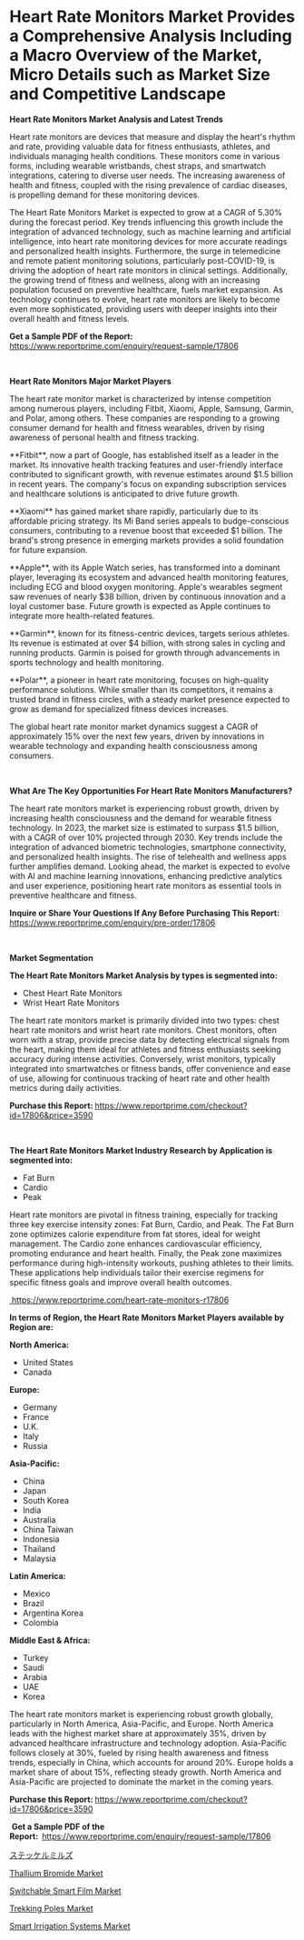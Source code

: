 <p><h1>Heart Rate Monitors Market Provides a Comprehensive Analysis Including a Macro Overview of the Market, Micro Details such as Market Size and Competitive Landscape</h1></p><p><strong>Heart Rate Monitors Market Analysis and Latest Trends</strong></p>
<p><p>Heart rate monitors are devices that measure and display the heart's rhythm and rate, providing valuable data for fitness enthusiasts, athletes, and individuals managing health conditions. These monitors come in various forms, including wearable wristbands, chest straps, and smartwatch integrations, catering to diverse user needs. The increasing awareness of health and fitness, coupled with the rising prevalence of cardiac diseases, is propelling demand for these monitoring devices.</p><p>The Heart Rate Monitors Market is expected to grow at a CAGR of 5.30% during the forecast period. Key trends influencing this growth include the integration of advanced technology, such as machine learning and artificial intelligence, into heart rate monitoring devices for more accurate readings and personalized health insights. Furthermore, the surge in telemedicine and remote patient monitoring solutions, particularly post-COVID-19, is driving the adoption of heart rate monitors in clinical settings. Additionally, the growing trend of fitness and wellness, along with an increasing population focused on preventive healthcare, fuels market expansion. As technology continues to evolve, heart rate monitors are likely to become even more sophisticated, providing users with deeper insights into their overall health and fitness levels.</p></p>
<p><strong>Get a Sample PDF of the Report:&nbsp;</strong> <a href="https://www.reportprime.com/enquiry/request-sample/17806?utm_campaign=1105&utm_medium=2&utm_source=Github&utm_content=ia&utm_term=20112024&utm_id=heart-rate-monitors">https://www.reportprime.com/enquiry/request-sample/17806</a></p>
<p>&nbsp;</p>
<p><strong>Heart Rate Monitors Major Market Players</strong></p>
<p><p>The heart rate monitor market is characterized by intense competition among numerous players, including Fitbit, Xiaomi, Apple, Samsung, Garmin, and Polar, among others. These companies are responding to a growing consumer demand for health and fitness wearables, driven by rising awareness of personal health and fitness tracking.</p><p>**Fitbit**, now a part of Google, has established itself as a leader in the market. Its innovative health tracking features and user-friendly interface contributed to significant growth, with revenue estimates around $1.5 billion in recent years. The company's focus on expanding subscription services and healthcare solutions is anticipated to drive future growth.</p><p>**Xiaomi** has gained market share rapidly, particularly due to its affordable pricing strategy. Its Mi Band series appeals to budge-conscious consumers, contributing to a revenue boost that exceeded $1 billion. The brand's strong presence in emerging markets provides a solid foundation for future expansion.</p><p>**Apple**, with its Apple Watch series, has transformed into a dominant player, leveraging its ecosystem and advanced health monitoring features, including ECG and blood oxygen monitoring. Apple's wearables segment saw revenues of nearly $38 billion, driven by continuous innovation and a loyal customer base. Future growth is expected as Apple continues to integrate more health-related features.</p><p>**Garmin**, known for its fitness-centric devices, targets serious athletes. Its revenue is estimated at over $4 billion, with strong sales in cycling and running products. Garmin is poised for growth through advancements in sports technology and health monitoring.</p><p>**Polar**, a pioneer in heart rate monitoring, focuses on high-quality performance solutions. While smaller than its competitors, it remains a trusted brand in fitness circles, with a steady market presence expected to grow as demand for specialized fitness devices increases.</p><p>The global heart rate monitor market dynamics suggest a CAGR of approximately 15% over the next few years, driven by innovations in wearable technology and expanding health consciousness among consumers.</p></p>
<p>&nbsp;</p>
<p><strong>What Are The Key Opportunities For Heart Rate Monitors Manufacturers?</strong></p>
<p><p>The heart rate monitors market is experiencing robust growth, driven by increasing health consciousness and the demand for wearable fitness technology. In 2023, the market size is estimated to surpass $1.5 billion, with a CAGR of over 10% projected through 2030. Key trends include the integration of advanced biometric technologies, smartphone connectivity, and personalized health insights. The rise of telehealth and wellness apps further amplifies demand. Looking ahead, the market is expected to evolve with AI and machine learning innovations, enhancing predictive analytics and user experience, positioning heart rate monitors as essential tools in preventive healthcare and fitness.</p></p>
<p><strong>Inquire or Share Your Questions If Any Before Purchasing This Report:</strong> <a href="https://www.reportprime.com/enquiry/pre-order/17806?utm_campaign=1105&utm_medium=2&utm_source=Github&utm_content=ia&utm_term=20112024&utm_id=heart-rate-monitors">https://www.reportprime.com/enquiry/pre-order/17806</a></p>
<p>&nbsp;</p>
<p><strong>Market Segmentation</strong></p>
<p><strong>The Heart Rate Monitors Market Analysis by types is segmented into:</strong></p>
<p><ul><li>Chest Heart Rate Monitors</li><li>Wrist Heart Rate Monitors</li></ul></p>
<p><p>The heart rate monitors market is primarily divided into two types: chest heart rate monitors and wrist heart rate monitors. Chest monitors, often worn with a strap, provide precise data by detecting electrical signals from the heart, making them ideal for athletes and fitness enthusiasts seeking accuracy during intense activities. Conversely, wrist monitors, typically integrated into smartwatches or fitness bands, offer convenience and ease of use, allowing for continuous tracking of heart rate and other health metrics during daily activities.</p></p>
<p><strong>Purchase this Report:&nbsp;</strong><a href="https://www.reportprime.com/checkout?id=17806&price=3590&utm_campaign=1105&utm_medium=2&utm_source=Github&utm_content=ia&utm_term=20112024&utm_id=heart-rate-monitors">https://www.reportprime.com/checkout?id=17806&price=3590</a></p>
<p>&nbsp;</p>
<p><strong>The Heart Rate Monitors Market Industry Research by Application is segmented into:</strong></p>
<p><ul><li>Fat Burn</li><li>Cardio</li><li>Peak</li></ul></p>
<p><p>Heart rate monitors are pivotal in fitness training, especially for tracking three key exercise intensity zones: Fat Burn, Cardio, and Peak. The Fat Burn zone optimizes calorie expenditure from fat stores, ideal for weight management. The Cardio zone enhances cardiovascular efficiency, promoting endurance and heart health. Finally, the Peak zone maximizes performance during high-intensity workouts, pushing athletes to their limits. These applications help individuals tailor their exercise regimens for specific fitness goals and improve overall health outcomes.</p></p>
<p><a href="https://www.reportprime.com/heart-rate-monitors-r17806?utm_campaign=1105&utm_medium=2&utm_source=Github&utm_content=ia&utm_term=20112024&utm_id=heart-rate-monitors">&nbsp;https://www.reportprime.com/heart-rate-monitors-r17806</a></p>
<p><strong>In terms of Region, the Heart Rate Monitors Market Players available by Region are:</strong></p>
<p>
    <p> <strong> North America: </strong>
        <ul>
            <li>United States</li>
            <li>Canada</li>
        </ul>
        </p> 
    <p> <strong> Europe: </strong>
        <ul>
            <li>Germany</li>
            <li>France</li>
            <li>U.K.</li>
            <li>Italy</li>
            <li>Russia</li>
        </ul>
        </p> 
    <p> <strong> Asia-Pacific: </strong>
        <ul>
            <li>China</li>
            <li>Japan</li>
            <li>South Korea</li>
            <li>India</li>
            <li>Australia</li>
            <li>China Taiwan</li>
            <li>Indonesia</li>
            <li>Thailand</li>
            <li>Malaysia</li>
        </ul>
        </p> 
    <p> <strong> Latin America: </strong>
        <ul>
            <li>Mexico</li>
            <li>Brazil</li>
            <li>Argentina Korea</li>
            <li>Colombia</li>
        </ul>
        </p> 
    <p> <strong> Middle East & Africa: </strong>
        <ul>
            <li>Turkey</li>
            <li>Saudi</li>
            <li>Arabia</li>
            <li>UAE</li>
            <li>Korea</li>
        </ul>
    </p>
    </p>
<p><p>The heart rate monitors market is experiencing robust growth globally, particularly in North America, Asia-Pacific, and Europe. North America leads with the highest market share at approximately 35%, driven by advanced healthcare infrastructure and technology adoption. Asia-Pacific follows closely at 30%, fueled by rising health awareness and fitness trends, especially in China, which accounts for around 20%. Europe holds a market share of about 15%, reflecting steady growth. North America and Asia-Pacific are projected to dominate the market in the coming years.</p></p>
<p><strong>Purchase this Report: </strong><a href="https://www.reportprime.com/checkout?id=17806&price=3590&utm_campaign=1105&utm_medium=2&utm_source=Github&utm_content=ia&utm_term=20112024&utm_id=heart-rate-monitors">https://www.reportprime.com/checkout?id=17806&price=3590</a></p>
<p>&nbsp;<strong>Get a Sample PDF of the Report:&nbsp;&nbsp;</strong><a href="https://www.reportprime.com/enquiry/request-sample/17806?utm_campaign=1105&utm_medium=2&utm_source=Github&utm_content=ia&utm_term=20112024&utm_id=heart-rate-monitors">https://www.reportprime.com/enquiry/request-sample/17806</a></p>
<p><strong></strong></p>
<p><p><a href="https://github.com/lababdou/Market-Research-Report-List-6/blob/main/418875924758.md?utm_campaign=1105&utm_medium=2&utm_source=Github&utm_content=ia&utm_term=20112024&utm_id=heart-rate-monitors">ステッケルミルズ</a></p><p><a href="https://issuu.com/reportprime-2/docs/thallium-bromide-market-size-2030.p_053487124eb23c?utm_campaign=1105&utm_medium=2&utm_source=Github&utm_content=ia&utm_term=20112024&utm_id=heart-rate-monitors">Thallium Bromide Market</a></p><p><a href="https://www.linkedin.com/pulse/switchable-smart-film-market-global-regional-analysis-focus-1xw7e?utm_campaign=1105&utm_medium=2&utm_source=Github&utm_content=ia&utm_term=20112024&utm_id=heart-rate-monitors">Switchable Smart Film Market</a></p><p><a href="https://github.com/NorbertYates/Market-Research-Report-List-7/blob/main/trekking-poles-market.md?utm_campaign=1105&utm_medium=2&utm_source=Github&utm_content=ia&utm_term=20112024&utm_id=heart-rate-monitors">Trekking Poles Market</a></p><p><a href="https://www.linkedin.com/pulse/decoding-smart-irrigation-systems-industry-dynamics-strategic-tgkde?utm_campaign=1105&utm_medium=2&utm_source=Github&utm_content=ia&utm_term=20112024&utm_id=heart-rate-monitors">Smart Irrigation Systems Market</a></p></p>